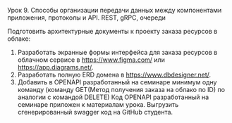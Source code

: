 Урок 9. Способы организации передачи данных между компонентами приложения, протоколы и API. REST, gRPC, очереди

Подготовить архитектурные документы к проекту заказа ресурсов в облаке:

1) Разработать экранные формы интерфейса для заказа ресурсов в облачном сервисе в https://www.figma.com/ или https://app.diagrams.net/.
2) Разработать полную ERD домена в https://www.dbdesigner.net/.
3) Добавить в OPENAPI разработанный на семинаре минимум одну команду (команду GET(Метод получения заказа на облако по ID) по аналогии с командой DELETE) Код OPENAPI разработанный на семинаре приложен к материалам урока.
Выгрузить сгенерированный swagger код на GitHub студента.
